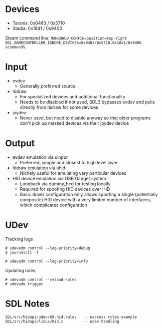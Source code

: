 # Devices

- Taranis: 0x0483 / 0x5710
- Stadia:  0x18d1 / 0x9400

Steam command line: `MANGOHUD_CONFIG=position=top-right SDL_GAMECONTROLLER_IGNORE_DEVICES=0x0483/0x5710,0x18d1/0x9400 %command%`

# Input

- evdev
  - Generally preferred source
- hidraw
  - For specialized devices and additional functionality
  - Needs to be disabled if not used, SDL3 bypasses evdev and pulls directly from hidraw for some devices
- joydev
  - Never used, but need to disable anyway so that older programs don't pick up masked devices via their joydev device

# Output

- evdev emulation via uinput
  - Preferred, simple and closest to high level layer
- hidraw emulation via uhid
  - Nichely useful for emulating very particular devices
- HID device emulation via USB Gadget system
  - Loopback via dummy_hcd for testing locally
  - Required for spoofing HID devices over HID
  - Basic driver configuration only allows spoofing a single (potentially composite) HID device with a very limited number of interfaces, which complicates configuration

# UDev

Tracking logs
```
# udevadm control --log-priority=debug
$ journalctl -f

# udevadm control --log-priority=info
```

Updating rules
```
# udevadm control --reload-rules
# udevadm trigger
```

# SDL Notes

```
SDL/src/hidapi/udev/69-hid.rules    - uaccess rules example
SDL/src/hidapi/linux/hid.c          - udev handling
```
